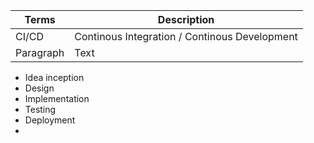 | Terms     | Description |
| ----------- | ----------- |
| CI/CD       |Continous Integration / Continous Development      |
| Paragraph   | Text        |

- Idea inception 
- Design 
- Implementation 
- Testing 
- Deployment 
-
